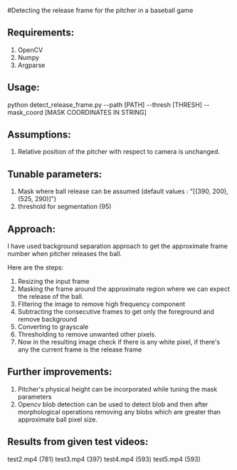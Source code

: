 #Detecting the release frame for the pitcher in a baseball game


Requirements:
--------------
1. OpenCV
2. Numpy
3. Argparse

Usage:
------
python detect_release_frame.py --path [PATH] --thresh [THRESH] --mask_coord [MASK COORDINATES IN STRING]


Assumptions:
------------
1. Relative position of the pitcher with respect to camera is unchanged.


Tunable parameters:
-------------------
1. Mask where ball release can be assumed (default values : "[(390, 200), (525, 290)]")
2. threshold for segmentation (95)

Approach:
---------
I have used background separation approach to get the approximate frame number when pitcher releases the ball.

Here are the steps:
1. Resizing the input frame
2. Masking the frame around the approximate region where we can expect the release of the ball.
3. Filtering the image to remove high frequency component
4. Subtracting the consecutive frames to get only the foreground and remove background
5. Converting to grayscale
6. Thresholding to remove unwanted other pixels.
7. Now in the resulting image check if there is any white pixel, if there's any the current frame is the release frame


Further improvements:
---------------------
1. Pitcher's physical height can be incorporated while tuning the mask parameters
2. Opencv blob detection can be used to detect blob and then after morphological operations removing any blobs which are greater than approximate ball pixel size.


Results from given test videos:
-------------------------------
test2.mp4 (781)
test3.mp4 (397)
test4.mp4 (593)
test5.mp4 (593)

